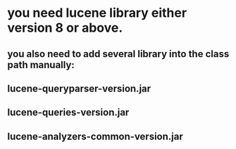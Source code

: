 # you need lucene library either version 8 or above.
## you also need to add several library into the class path manually:
## lucene-queryparser-version.jar
## lucene-queries-version.jar
## lucene-analyzers-common-version.jar

